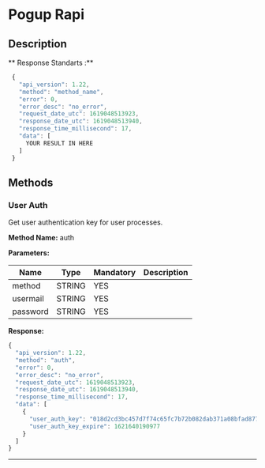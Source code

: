 # Pogup Rapi

## Description

** Response Standarts :**
```javascript
 {
   "api_version": 1.22,
   "method": "method_name",
   "error": 0,
   "error_desc": "no_error",
   "request_date_utc": 1619048513923,
   "response_date_utc": 1619048513940,
   "response_time_millisecond": 17,
   "data": [
     YOUR RESULT IN HERE
   ]
 }
 ```

## Methods

### User Auth
Get user authentication key for user processes.

 **Method Name:**
 auth

 **Parameters:**

 Name | Type | Mandatory | Description
 ------------ | ------------ | ------------ | ------------
 method | STRING | YES |
 usermail | STRING | YES |
 password | STRING | YES | 

 **Response:**
 ```javascript
 {
   "api_version": 1.22,
   "method": "auth",
   "error": 0,
   "error_desc": "no_error",
   "request_date_utc": 1619048513923,
   "response_date_utc": 1619048513940,
   "response_time_millisecond": 17,
   "data": [
     {
       "user_auth_key": "018d2cd3bc457d7f74c65fc7b72b082dab371a08bfad877b083728ba83294157e9678828cec8197dda4d37b9ba0dbaea3d3460719eeaf0a9",
       "user_auth_key_expire": 1621640190977
     }
   ]
 }
 ```

---
